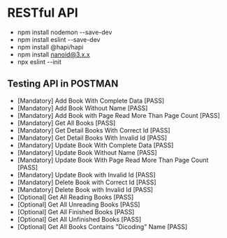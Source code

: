 # RESTful API

- npm install nodemon --save-dev
- npm install eslint --save-dev
- npm install @hapi/hapi
- npm install nanoid@3.x.x
- npx eslint --init

## Testing API in POSTMAN

- [Mandatory] Add Book With Complete Data [PASS]
- [Mandatory] Add Book Without Name [PASS]
- [Mandatory] Add Book with Page Read More Than Page Count [PASS]
- [Mandatory] Get All Books [PASS]
- [Mandatory] Get Detail Books With Correct Id [PASS]
- [Mandatory] Get Detail Books With Invalid Id [PASS]
- [Mandatory] Update Book With Complete Data [PASS]
- [Mandatory] Update Book Without Name [PASS]
- [Mandatory] Update Book With Page Read More Than Page Count [PASS]
- [Mandatory] Update Book with Invalid Id [PASS]
- [Mandatory] Delete Book with Correct Id [PASS]
- [Mandatory] Delete Book with Invalid Id [PASS]
- [Optional] Get All Reading Books [PASS]
- [Optional] Get All Unreading Books [PASS]
- [Optional] Get All Finished Books [PASS]
- [Optional] Get All Unfinished Books [PASS]
- [Optional] Get All Books Contains "Dicoding" Name [PASS]
